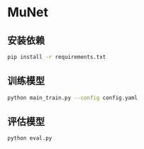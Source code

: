 
# MuNet



## 安装依赖

```bash
pip install -r requirements.txt
```

## 训练模型

```bash
python main_train.py --config config.yaml
```


## 评估模型

```bash
python eval.py 
    
```

